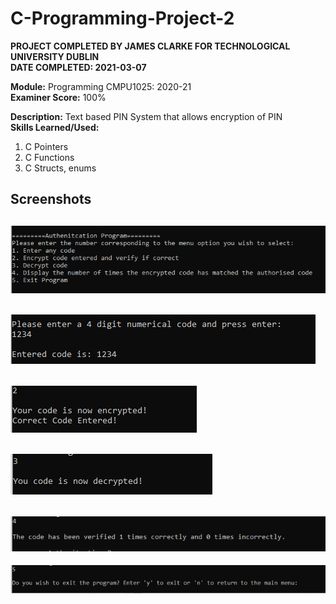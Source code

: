 # C-Programming-Project-2
**PROJECT COMPLETED BY JAMES CLARKE FOR TECHNOLOGICAL UNIVERSITY DUBLIN**  
**DATE COMPLETED: 2021-03-07**

**Module:** Programming CMPU1025: 2020-21  
**Examiner Score:** 100%

**Description:** Text based PIN System that allows encryption of PIN  
**Skills Learned/Used:**
1. C Pointers
2. C Functions
3. C Structs, enums

## Screenshots
![Screenshot 1](https://github.com/JamesClarke01/C-Programming-Project-2/blob/master/Screenshots/1.png?raw=true)
---
![Screenshot 2](https://github.com/JamesClarke01/C-Programming-Project-2/blob/master/Screenshots/2.png?raw=true)
---
![Screenshot 3](https://github.com/JamesClarke01/C-Programming-Project-2/blob/master/Screenshots/3.png?raw=true)
---
![Screenshot 4](https://github.com/JamesClarke01/C-Programming-Project-2/blob/master/Screenshots/4.png?raw=true)
---
![Screenshot 5](https://github.com/JamesClarke01/C-Programming-Project-2/blob/master/Screenshots/5.png?raw=true)
---
![Screenshot 6](https://github.com/JamesClarke01/C-Programming-Project-2/blob/master/Screenshots/6.png?raw=true) 
